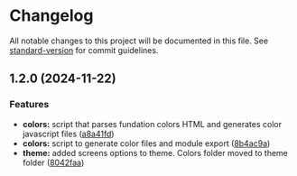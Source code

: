 # Changelog

All notable changes to this project will be documented in this file. See [standard-version](https://github.com/conventional-changelog/standard-version) for commit guidelines.

## 1.2.0 (2024-11-22)


### Features

* **colors:** script that parses fundation colors HTML and generates color javascript files ([a8a41fd](https://github.com/marcosdefontes/ds-govbr-tailwind/commit/a8a41fd84582262f68e203d7b457f71d2951222d))
* **colors:** script to generate color files and module export ([8b4ac9a](https://github.com/marcosdefontes/ds-govbr-tailwind/commit/8b4ac9a7cd369b3e3ec72080de408b4f89225e62))
* **theme:** added screens options to theme. Colors folder moved to theme folder ([8042faa](https://github.com/marcosdefontes/ds-govbr-tailwind/commit/8042faa89cc6d132887c7c11f1e6567b2bd5d31d))
